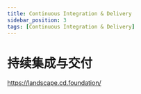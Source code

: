 ```yaml
---
title: Continuous Integration & Delivery
sidebar_position: 3
tags: [Continuous Integration & Delivery]
---
```

# 持续集成与交付

 

https://landscape.cd.foundation/


<!-- 
## CI/CD 功能对比

### 1. Jenkins

Jenkins 无疑是目前市面上最强大的 CI/CD 工具，可以 hold 住绝大部分的 CI/CD 使用场景。

它使用 Jenkins Pipeline 编写任务流程，有众多插件支持各类 CI/CD 功能。

每个任务都提供多种构建方式：

1. 手动设定参数，启动构建。
2. 定时使用默认参数构建，可用于各类定时任务。
3. 通过 webhook 等方式启动构建，常用于让 Git 操作自动触发构建。
4. 通过 http api 启动构建，适合于 python 等编程使用。

可以使用 Jenkins+Python 代码，打造出一个自动化运维平台。包含：

1. 前后端代码的 CI/CD
2. 自动化测试平台，通过定时任务进行自动化测试，使用 ningx/ftp 仓库进行测试记录的保存与查看，通过邮件通知或钉钉插件实现告警，。
3. 运维平台：提供数据定时清理、服务器维护、k8s集群维护、其他资源维护等等运维功能。
   1. 比如通过 Jenkins 调用 ansible/terraform/kubeadm 等工具，进行服务器/云资源/kubernetes集群的维护。

但是 Jenkins 也存在很多问题，详见 [Jenkins Notes](jenkins/README.md)

因为 Jenkins 本身的这些问题，我目前正在寻找替代方案——能不能用多个工具来实现上述的所有功能。


### 2. Gitlab-CI

Gitlab 去年相比 Jenkins 还有很多欠缺，今年（2020）加入了多项新功能，也许有希望替换掉 Jenkins：

1. Multi-project pipelines(仅付费版): 同一个 Git 仓库可以有多个独立的 Pielines
2. Parent-Child Pipelines：可以实现层次化的 CI/CD

另外 Gitlab-CI 和 Gitlab 无缝融合，CI/CD 很方便。

Gitlab-CI 也支持定时任务、通过 API 运行 Pipeline（可自定义参数）等功能。原生支持通过邮件发送通知。

和 Jenkins 区别比较大的地方，是它没有「视图-文件夹-任务」这样的层次结构，所有的 Pipeline 其实都是附属于一个 Git 仓库的。
而且每个 git 仓库只能有一个 `.gitlab-ci.yaml` 文件。。。

这样的话一些批量构建的任务，可能只能附在运维代码仓库上，这导致所有的流水线都非常分散。而且好像没有一个地方可以查看所有的流水线状态。

对拥有大量流水线的团队而言，如此分散的流水线很可能也意味着难以维护。
对前后端开发人员而言，使用体验可能也并不是很好，尤其是各个仓库之间有依赖关系的情况下。

另外感觉 Gitlab CI 不太适合用于搭建自动化测试平台和运维平台，因为：

1. 一个仓库貌似只能有一个流水线？不能定义多个。
2. 流水线依附于 Git 仓库太散乱，没有统一的使用平台。
### 3. [Drone](https://github.com/drone/drone)

Drone 是目前 Github 上最火的 CICD 项目，它以容器为核心，每个构建步骤都可以使用不同的容器镜像。
不过它在某些方面实现地比较简单，导致它无法胜任复杂场景：

1. 它不支持 Gitlab 的多层目录结构，只支持 Github 式的单层目录。
2. 流水线完全没有任何分类，我们有数量众多的流水线，不分类不方便管理。
3. 它被设计为一个简单的应用构建平台，不支持 Workflow 等功能。
   1. 也就是说，用它来实现自动化测试平台、运维平台，可能是「歪门邪道」hhh


### 5. 云原生流水线 - Tekton/Argo Workflows

Tekton 和 Argo 都是用 Kubernetes 自定义资源来声明流水线的项目，值得研究。

各大厂（京东、字节跳动）目前好像都是选择了 tekton 来搭建自己的 CI/CD 平台，替换掉陈旧的 jenkins，
因为 tekton 对 CI/CD 来说功能刚好够用，也能很方便地以它为基础做一些自定义。

另外我也很看好功能比 tekton 更强大的 Argo Workflows，阿里云目前有深度使用这个工具。

argo 和 tekton 的 UI 面板，目前来说功能都比较弱，而且和 Kubernetes 结合比较紧密，对不了解 kuberentes 的人员而言就不太友好。

不过我觉得它们肯定是未来。

### 6. Jenkins-X

Jenkins-X 的部署太复杂了，比 Istio 还要复杂得多。
尤其是在国内的特殊网络环境下，我尝试部署了很多次，一次都没成功。。。

而且到现在它仍然没有一个很好的 UI 界面，重度依赖 cli，显然目前并不适合替代我们的「自动化运维平台 - Jenkins」








## 我想要的 CI/CD 特性

### 1. 声明式语法

声明式语法使我们专注于具体的 CI/CD 流程，不再需要考虑实现细节。
这其实就是分离了关注点，底层的实现让别人去考虑，而我可以专注于 CI/CD 流程。

我很喜欢声明式语法，Kubernetes 的配置本身也是声明式的。
但是在 CI/CD 中，目前 jenkins pipeline 的声明式语法还是有诸多问题，越用越是不喜欢。

声明式语法需要注意的问题：

1. 错误提示一定要清晰：有些工具(Jenkins)因为使用了声明式语法，报错时直接抛出底层异常，让使用者不知所云，体验极差。
1. 语法检查与补全：Jenkins 的 DSL 基本没有什么好的语法检查工具，只能靠肉眼 Debug.
   1. 目前看来最佳的流水线语言应该是 yaml

#### 1.2 流水线的重用/集中式管理

另外很多项目的流水线往往是同质化的，没有任何区别，或者只有少量区别。
这部分流水线分散在所有的 Git 仓库中，但都是由运维团队统一维护的。

对于运维人员来说，如果能重用这部分流水线，或者集中式管理它们，就很棒了。
或者说，同一个工作流可以输入不同的 Git 仓库，这样也能实现流水线的重用（但是这种方式，可能导致各种仓库的构建历史混杂在一起，没法查看）。


### 2. Python/Go SDK / RESTful API / CLI

CI/CD 工具需要提供一个良好的 Python/Go SDK 或者 RESTful API，供开发者进行更高阶的操作。
比如说设计更高级的 Pipelines 调度方式，自动检测流水线的状态，自动重试等。


### 3. Kubernetes/Docker 支持

最好要能集成 Kubernetes/Docker，方便快捷地扩缩容构建节点，也能更方便地完成高可用部署。

### 4. 缓存/数据卷

在容器化的 CI/CD 工具中，每次构建都是全新的容器环境。
这避免了因为长期使用导致的环境混乱，但是也导致构建缓存无法重用，构建速度变慢。

这类 CI/CD 工具应该提供友好的缓存重用方案，避免因为使用了先进的工具，构建速度变慢的问题。


### 5. 定时任务

一个完善的 CI/CD 平台，定时任务是不可或缺的。

### 6. 手动触发构建，并且支持自定义参数

因为我们的运维代码比较多，而且通用性很高，目前是分类存放在多个专用 Git 仓库中的。
有时候后端的 Git 仓库没有变更，但是修改了运维 Git 仓库的代码，就需要手动触发构建。

另外我们每个开发测试人员都有自己的 kuberntes namespace，他们需要按需部署某些服务到自己的 namespace 来测试。
开发人员需要构建部署某个测试分支的时间不能预测，因此这是一个只能手动触发的任务，而且还需要给出自定义参数「Git 仓库位置」和「测试分支」。

还有一个需要通过 API 自动触发构建的重要场景，是更新依赖包。
csharp/golang 这两种语言的依赖包更新后，需要手动修改 csrpoj/go.mod 中的依赖版本号。
但是数百个仓库的依赖包需要更新，每次都手动修改过于繁琐。我们需要批量自动化的依赖版本更新。

上述的功能，目前通过 Jenkins 都能实现，但是很多新潮的基于 Git 仓库 Web_Hook 的 CI/CD 工具，貌似都不支持手动触发构建。

#### 6.1 Git 仓库的 Web_Hook 可靠性如何？

假设 Web_Hook 被触发时突然断网了，或者 CI/CD 系统宕机了。
这个 Git 仓库的 CI/CD 任务没执行成功，有没有什么显眼的通知？
如果这个错误就这样藏起来了，镜像或者 Library 没更新，可能会导致很严重的问题（比如测试人员使用旧版本做测试，测试不完全时甚至可能导致旧版本直接上了生产环境）。

Web Hook 在触发失败时，最起码得有一个明显的错误信息，能提示到 DevOps 人员。
其次 Web Hook 的回调触发成功后，CI/CD 这边就需要保证构建任务能被触发！出了问题也必须出现明显的提示。

### 7. 友好 UI 界面

CI/CD 流水线主要是提供给前后端人员使用的，因此需要一个友好的 UI 界面给他们使用。

#### 7.1 流水线的分类(Group/Category)

常见的微服务项目，往往会拆分成众多 Git 仓库（微服务）进行开发，众多的 Git 仓库会使我们创建众多的 CI/CD 流水线。
如果没有任何的分类，这一大堆的流水线如何管理，就成了一个难题。

最显见的需求：前端和后端的流水线最好能区分一下，往下细分，前端的 Web 端和客户端最好也能区分，后端的业务层和中台最好也区分开来。

另外我们还希望将运维、自动化测试相关的任务也集成到这个系统中来（目前我们就是使用 Jenkins 完成运维、自动化测试任务的），
如果没有任何分类，这一大堆流水线将混乱无比。

注：或者说，创建多个 CI/CD 实例，前后端、运维、测试分别使用不同的实例？


### 8. Go/Python 语言编写

最好是使用 Go/Python 编写的，方便我们自己深入底层去了解它的内部逻辑。


### 9. 支持复杂的「任务编排」

能够将多个 Pipelines/Workflows/Jobs 通过一些手段编排起来，实现按依赖顺序分批地运行流水线等高级功能。


## 总结

翻遍 Github 上的 CI/CD/Pipeline 项目，发现目前最符合我期望的是：Argo Workflows，正在深入调研。


## 画外

我发现 CI/CD 工具、机器学习的 Workflow 工具、运维领域的 task 调度工具，它们都存在一个共性：一次性任务、支持定时触发、手动触发，还有失败重试等功能。

- 任务调度系统：就如 xxl-job 之类的工具，提供友好的 UI 界面，支持 shell/python 等多种语言。运行的任务 Job/Task 通常都比较简单。
- CI/CD 工具：如 Jenkins/Gitlab-CI/Tekton 这类工具，它的调度单位是流水线 Pipeline，通常由多个 Task 组成。也就是说要比 Task 复杂一些。
- 机器学习工作流 Workflow: 如 Argo/Airflow，这东西支持通过 DAG 定义 Task 之间的依赖关系来完成编排，功能比 CI/CD 工具要更复杂/强大一些。

这三种工具，貌似主要的区别，只在于调度的粒度不同而已。
Workflow 最复杂也最强大，CI 工具居中，Job 调度系统最简单。




# CI/CD on Kubernetes


1. Tekton:  CI/CD pipeline，是从 Knative 中分化出来的
2. Argo: 一个基于 DAG 的复杂 Workflow 工具，它对复杂的任务编排的支持比 Tekton 强很多。
   1. Argo Workflows 主要是设计用于数据处理的，因此它需要更灵活的任务编排功能。
   2. 而 Tekton 的目标只是 CI/CD，CI/CD 的流程往往非常固定，不需要很复杂的任务编排。（当然这也不绝对，因此也确实有人使用 Argo 做 CI/CD 的）
   3. 阿里云就有重度使用 Argo Workflows 和 ArgoCD.
3. ArgoCD: GitOps 的 k8s 自动化部署工具
4. Knative: 全生命周期管理(从源码到上线)，Serverless 平台。
5. Jenkins-X: Jenkins 团队推出的云原生 CI/CD 系统，集成了 Knative/Tekton/Helm 等一堆云原生 CI/CD 工具。
   - 目前感觉 Jenkins-X 太依赖命令行了，在水平低的团队中很难推广开来。
   - 而且大量依赖 Github 和 gcr.io，不翻墙基本不可能部署成功。。。
   - 看 Stars 数量也能判断出，这东西目前不是很受欢迎。



### 存在的问题：资源更新顺序

一个复杂的微服务系统，各微服务之间的依赖关系是很复杂的，这往往要求我们按照依赖链路进行更新。

首先后端的更新策略是：

1. 微服务 API 的每次更新都应该保持向下兼容，保证旧客户端仍然能正常调用此微服务。
1. 客户端升级时可以直接使用新的 API

这导致，微服务更新时，我们**必须在服务端 A 升级完成后，才能升级客户端 B**。因为客户端不向下兼容，直接升级会报错！

后端人员会一次性把最新的微服务全部提交给运维组，运维发布系统必须要自己去根据预先定义好的升级顺序，进行按序升级。

然而目前已有的 kubernetes CD 工具，都没有提供类似的按依赖关系进行部署的功能。因此目前我们是自己实现的这样一个需求。
 -->
